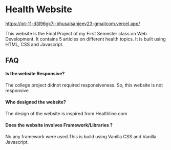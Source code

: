 
# Health Website

https://iot-11-d3l96gk7i-bhusalsanjeev23-gmailcom.vercel.app/

This website is the Final Project of my First Semester class on Web Development.
It contains 5 articles on different health topics.
It is built using HTML, CSS and Javascript.




## FAQ

#### Is the website Responsive?

The college project didnot required responsiveness. So, this website is not responsive 
#### Who designed the website?



The design of the website is inspired from Healthline.com

#### Does the website involves Framework/Libraries ?
No any framework were used.This is build using Vanilla CSS and Vanilla Javascript. 
